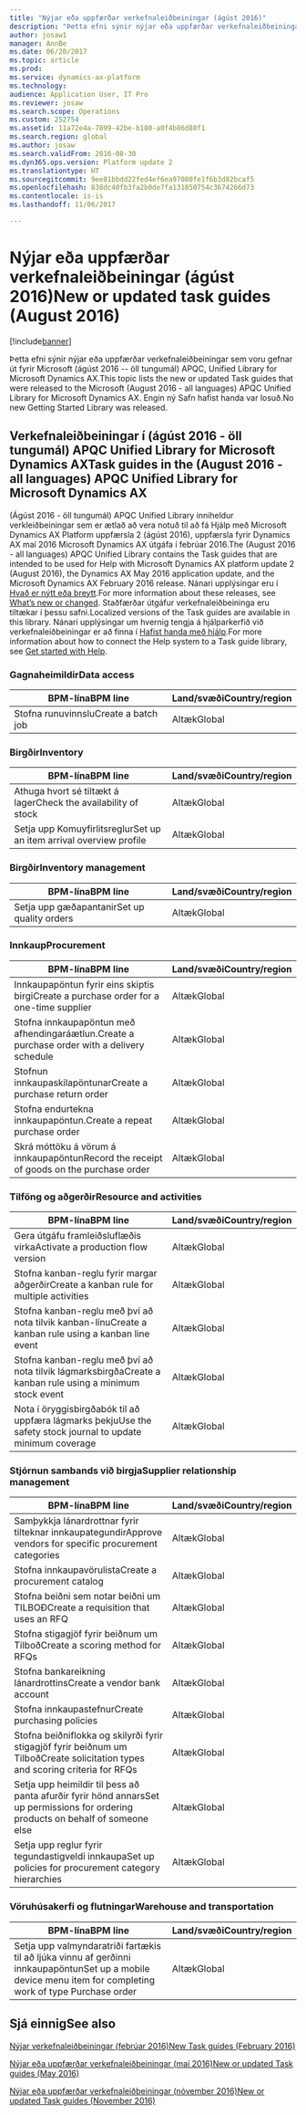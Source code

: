 ```yaml
---
title: "Nýjar eða uppfærðar verkefnaleiðbeiningar (ágúst 2016)"
description: "Þetta efni sýnir nýjar eða uppfærðar verkefnaleiðbeiningar sem voru gefnar út fyrir Microsoft (ágúst 2016 -- öll tungumál) APQC, Unified Library for Microsoft Dynamics AX. Engin ný Safn hafist handa var losuð."
author: josaw1
manager: AnnBe
ms.date: 06/20/2017
ms.topic: article
ms.prod: 
ms.service: dynamics-ax-platform
ms.technology: 
audience: Application User, IT Pro
ms.reviewer: josaw
ms.search.scope: Operations
ms.custom: 252754
ms.assetid: 11a72e4a-7899-42be-b180-a0f4b86d88f1
ms.search.region: global
ms.author: josaw
ms.search.validFrom: 2016-08-30
ms.dyn365.ops.version: Platform update 2
ms.translationtype: HT
ms.sourcegitcommit: 9ee81bbdd22fed4ef6ea97080fe1f6b3d82bcaf5
ms.openlocfilehash: 838dc40fb3fa2b0de7fa131850754c3674266d73
ms.contentlocale: is-is
ms.lasthandoff: 11/06/2017

---
```


# <a name="new-or-updated-task-guides-august-2016"></a><span data-ttu-id="357c4-104">Nýjar eða uppfærðar verkefnaleiðbeiningar (ágúst 2016)</span><span class="sxs-lookup"><span data-stu-id="357c4-104">New or updated task guides (August 2016)</span></span>

[!include[banner](../includes/banner.md)]


<span data-ttu-id="357c4-105">Þetta efni sýnir nýjar eða uppfærðar verkefnaleiðbeiningar sem voru gefnar út fyrir Microsoft (ágúst 2016 -- öll tungumál) APQC, Unified Library for Microsoft Dynamics AX.</span><span class="sxs-lookup"><span data-stu-id="357c4-105">This topic lists the new or updated Task guides that were released to the Microsoft (August 2016 - all languages) APQC Unified Library for Microsoft Dynamics AX.</span></span> <span data-ttu-id="357c4-106">Engin ný Safn hafist handa var losuð.</span><span class="sxs-lookup"><span data-stu-id="357c4-106">No new Getting Started Library was released.</span></span>

<a name="task-guides-in-the-august-2016---all-languages-apqc-unified-library-for-microsoft-dynamics-ax"></a><span data-ttu-id="357c4-107">[]()Verkefnaleiðbeiningar í (ágúst 2016 - öll tungumál) APQC Unified Library for Microsoft Dynamics AX</span><span class="sxs-lookup"><span data-stu-id="357c4-107">[]()Task guides in the (August 2016 - all languages) APQC Unified Library for Microsoft Dynamics AX</span></span>
---------------------------------------------------------------------------------------------------

<span data-ttu-id="357c4-108">(Ágúst 2016 - öll tungumál) APQC Unified Library inniheldur verkleiðbeiningar sem er ætlað að vera notuð til að fá Hjálp með Microsoft Dynamics AX Platform uppfærsla 2 (ágúst 2016), uppfærsla fyrir Dynamics AX maí 2016 Microsoft Dynamics AX útgáfa í febrúar 2016.</span><span class="sxs-lookup"><span data-stu-id="357c4-108">The (August 2016 - all languages) APQC Unified Library contains the Task guides that are intended to be used for Help with Microsoft Dynamics AX platform update 2 (August 2016), the Dynamics AX May 2016 application update, and the Microsoft Dynamics AX February 2016 release.</span></span> <span data-ttu-id="357c4-109">Nánari upplýsingar eru í [Hvað er nýtt eða breytt](whats-new-changed.md).</span><span class="sxs-lookup"><span data-stu-id="357c4-109">For more information about these releases, see [What’s new or changed](whats-new-changed.md).</span></span> <span data-ttu-id="357c4-110">Staðfærðar útgáfur verkefnaleiðbeininga eru tiltækar í þessu safni.</span><span class="sxs-lookup"><span data-stu-id="357c4-110">Localized versions of the Task guides are available in this library.</span></span> <span data-ttu-id="357c4-111">Nánari upplýsingar um hvernig tengja á hjálparkerfið við verkefnaleiðbeiningar er að finna í [Hafist handa með hjálp](help-overview.md).</span><span class="sxs-lookup"><span data-stu-id="357c4-111">For more information about how to connect the Help system to a Task guide library, see [Get started with Help](help-overview.md).</span></span>

### <a name="data-access"></a><span data-ttu-id="357c4-112">Gagnaheimildir</span><span class="sxs-lookup"><span data-stu-id="357c4-112">Data access</span></span>

| <span data-ttu-id="357c4-113">BPM-lína</span><span class="sxs-lookup"><span data-stu-id="357c4-113">BPM line</span></span>           | <span data-ttu-id="357c4-114">Land/svæði</span><span class="sxs-lookup"><span data-stu-id="357c4-114">Country/region</span></span> |
|--------------------|----------------|
| <span data-ttu-id="357c4-115">Stofna runuvinnslu</span><span class="sxs-lookup"><span data-stu-id="357c4-115">Create a batch job</span></span> | <span data-ttu-id="357c4-116">Altæk</span><span class="sxs-lookup"><span data-stu-id="357c4-116">Global</span></span>         |

### <a name="inventory"></a><span data-ttu-id="357c4-117">Birgðir</span><span class="sxs-lookup"><span data-stu-id="357c4-117">Inventory</span></span>

| <span data-ttu-id="357c4-118">BPM-lína</span><span class="sxs-lookup"><span data-stu-id="357c4-118">BPM line</span></span>                                | <span data-ttu-id="357c4-119">Land/svæði</span><span class="sxs-lookup"><span data-stu-id="357c4-119">Country/region</span></span> |
|-----------------------------------------|----------------|
| <span data-ttu-id="357c4-120">Athuga hvort sé tiltækt á lager</span><span class="sxs-lookup"><span data-stu-id="357c4-120">Check the availability of stock</span></span>         | <span data-ttu-id="357c4-121">Altæk</span><span class="sxs-lookup"><span data-stu-id="357c4-121">Global</span></span>         |
| <span data-ttu-id="357c4-122">Setja upp Komuyfirlitsreglur</span><span class="sxs-lookup"><span data-stu-id="357c4-122">Set up an item arrival overview profile</span></span> | <span data-ttu-id="357c4-123">Altæk</span><span class="sxs-lookup"><span data-stu-id="357c4-123">Global</span></span>         |

### <a name="inventory-management"></a><span data-ttu-id="357c4-124">Birgðir</span><span class="sxs-lookup"><span data-stu-id="357c4-124">Inventory management</span></span>

| <span data-ttu-id="357c4-125">BPM-lína</span><span class="sxs-lookup"><span data-stu-id="357c4-125">BPM line</span></span>              | <span data-ttu-id="357c4-126">Land/svæði</span><span class="sxs-lookup"><span data-stu-id="357c4-126">Country/region</span></span> |
|-----------------------|----------------|
| <span data-ttu-id="357c4-127">Setja upp gæðapantanir</span><span class="sxs-lookup"><span data-stu-id="357c4-127">Set up quality orders</span></span> | <span data-ttu-id="357c4-128">Altæk</span><span class="sxs-lookup"><span data-stu-id="357c4-128">Global</span></span>         |

### <a name="procurement"></a><span data-ttu-id="357c4-129">Innkaup</span><span class="sxs-lookup"><span data-stu-id="357c4-129">Procurement</span></span>

| <span data-ttu-id="357c4-130">BPM-lína</span><span class="sxs-lookup"><span data-stu-id="357c4-130">BPM line</span></span>                                          | <span data-ttu-id="357c4-131">Land/svæði</span><span class="sxs-lookup"><span data-stu-id="357c4-131">Country/region</span></span> |
|---------------------------------------------------|----------------|
| <span data-ttu-id="357c4-132">Innkaupapöntun fyrir eins skiptis birgi</span><span class="sxs-lookup"><span data-stu-id="357c4-132">Create a purchase order for a one-time supplier</span></span>   | <span data-ttu-id="357c4-133">Altæk</span><span class="sxs-lookup"><span data-stu-id="357c4-133">Global</span></span>         |
| <span data-ttu-id="357c4-134">Stofna innkaupapöntun með afhendingaráætlun.</span><span class="sxs-lookup"><span data-stu-id="357c4-134">Create a purchase order with a delivery schedule</span></span>  | <span data-ttu-id="357c4-135">Altæk</span><span class="sxs-lookup"><span data-stu-id="357c4-135">Global</span></span>         |
| <span data-ttu-id="357c4-136">Stofnun innkaupaskilapöntunar</span><span class="sxs-lookup"><span data-stu-id="357c4-136">Create a purchase return order</span></span>                    | <span data-ttu-id="357c4-137">Altæk</span><span class="sxs-lookup"><span data-stu-id="357c4-137">Global</span></span>         |
| <span data-ttu-id="357c4-138">Stofna endurtekna innkaupapöntun.</span><span class="sxs-lookup"><span data-stu-id="357c4-138">Create a repeat purchase order</span></span>                    | <span data-ttu-id="357c4-139">Altæk</span><span class="sxs-lookup"><span data-stu-id="357c4-139">Global</span></span>         |
| <span data-ttu-id="357c4-140">Skrá móttöku á vörum á innkaupapöntun</span><span class="sxs-lookup"><span data-stu-id="357c4-140">Record the receipt of goods on the purchase order</span></span> | <span data-ttu-id="357c4-141">Altæk</span><span class="sxs-lookup"><span data-stu-id="357c4-141">Global</span></span>         |

### <a name="resource-and-activities"></a><span data-ttu-id="357c4-142">Tilföng og aðgerðir</span><span class="sxs-lookup"><span data-stu-id="357c4-142">Resource and activities</span></span>

| <span data-ttu-id="357c4-143">BPM-lína</span><span class="sxs-lookup"><span data-stu-id="357c4-143">BPM line</span></span>                                                | <span data-ttu-id="357c4-144">Land/svæði</span><span class="sxs-lookup"><span data-stu-id="357c4-144">Country/region</span></span> |
|---------------------------------------------------------|----------------|
| <span data-ttu-id="357c4-145">Gera útgáfu framleiðsluflæðis virka</span><span class="sxs-lookup"><span data-stu-id="357c4-145">Activate a production flow version</span></span>                      | <span data-ttu-id="357c4-146">Altæk</span><span class="sxs-lookup"><span data-stu-id="357c4-146">Global</span></span>         |
| <span data-ttu-id="357c4-147">Stofna kanban-reglu fyrir margar aðgerðir</span><span class="sxs-lookup"><span data-stu-id="357c4-147">Create a kanban rule for multiple activities</span></span>            | <span data-ttu-id="357c4-148">Altæk</span><span class="sxs-lookup"><span data-stu-id="357c4-148">Global</span></span>         |
| <span data-ttu-id="357c4-149">Stofna kanban-reglu með því að nota tilvik kanban-línu</span><span class="sxs-lookup"><span data-stu-id="357c4-149">Create a kanban rule using a kanban line event</span></span>          | <span data-ttu-id="357c4-150">Altæk</span><span class="sxs-lookup"><span data-stu-id="357c4-150">Global</span></span>         |
| <span data-ttu-id="357c4-151">Stofna kanban-reglu með því að nota tilvik lágmarksbirgða</span><span class="sxs-lookup"><span data-stu-id="357c4-151">Create a kanban rule using a minimum stock event</span></span>        | <span data-ttu-id="357c4-152">Altæk</span><span class="sxs-lookup"><span data-stu-id="357c4-152">Global</span></span>         |
| <span data-ttu-id="357c4-153">Nota í öryggisbirgðabók til að uppfæra lágmarks þekju</span><span class="sxs-lookup"><span data-stu-id="357c4-153">Use the safety stock journal to update minimum coverage</span></span> | <span data-ttu-id="357c4-154">Altæk</span><span class="sxs-lookup"><span data-stu-id="357c4-154">Global</span></span>         |

### <a name="supplier-relationship-management"></a><span data-ttu-id="357c4-155">Stjórnun sambands við birgja</span><span class="sxs-lookup"><span data-stu-id="357c4-155">Supplier relationship management</span></span>

| <span data-ttu-id="357c4-156">BPM-lína</span><span class="sxs-lookup"><span data-stu-id="357c4-156">BPM line</span></span>                                                           | <span data-ttu-id="357c4-157">Land/svæði</span><span class="sxs-lookup"><span data-stu-id="357c4-157">Country/region</span></span> |
|--------------------------------------------------------------------|----------------|
| <span data-ttu-id="357c4-158">Samþykkja lánardrottnar fyrir tilteknar innkaupategundir</span><span class="sxs-lookup"><span data-stu-id="357c4-158">Approve vendors for specific procurement categories</span></span>                | <span data-ttu-id="357c4-159">Altæk</span><span class="sxs-lookup"><span data-stu-id="357c4-159">Global</span></span>         |
| <span data-ttu-id="357c4-160">Stofna innkaupavörulista</span><span class="sxs-lookup"><span data-stu-id="357c4-160">Create a procurement catalog</span></span>                                       | <span data-ttu-id="357c4-161">Altæk</span><span class="sxs-lookup"><span data-stu-id="357c4-161">Global</span></span>         |
| <span data-ttu-id="357c4-162">Stofna beiðni sem notar beiðni um TILBOÐ</span><span class="sxs-lookup"><span data-stu-id="357c4-162">Create a requisition that uses an RFQ</span></span>                              | <span data-ttu-id="357c4-163">Altæk</span><span class="sxs-lookup"><span data-stu-id="357c4-163">Global</span></span>         |
| <span data-ttu-id="357c4-164">Stofna stigagjöf fyrir beiðnum um Tilboð</span><span class="sxs-lookup"><span data-stu-id="357c4-164">Create a scoring method for RFQs</span></span>                                   | <span data-ttu-id="357c4-165">Altæk</span><span class="sxs-lookup"><span data-stu-id="357c4-165">Global</span></span>         |
| <span data-ttu-id="357c4-166">Stofna bankareikning lánardrottins</span><span class="sxs-lookup"><span data-stu-id="357c4-166">Create a vendor bank account</span></span>                                       | <span data-ttu-id="357c4-167">Altæk</span><span class="sxs-lookup"><span data-stu-id="357c4-167">Global</span></span>         |
| <span data-ttu-id="357c4-168">Stofna innkaupastefnur</span><span class="sxs-lookup"><span data-stu-id="357c4-168">Create purchasing policies</span></span>                                         | <span data-ttu-id="357c4-169">Altæk</span><span class="sxs-lookup"><span data-stu-id="357c4-169">Global</span></span>         |
| <span data-ttu-id="357c4-170">Stofna beiðniflokka og skilyrði fyrir stigagjöf fyrir beiðnum um Tilboð</span><span class="sxs-lookup"><span data-stu-id="357c4-170">Create solicitation types and scoring criteria for RFQs</span></span>            | <span data-ttu-id="357c4-171">Altæk</span><span class="sxs-lookup"><span data-stu-id="357c4-171">Global</span></span>         |
| <span data-ttu-id="357c4-172">Setja upp heimildir til þess að panta afurðir fyrir hönd annars</span><span class="sxs-lookup"><span data-stu-id="357c4-172">Set up permissions for ordering products on behalf of someone else</span></span> | <span data-ttu-id="357c4-173">Altæk</span><span class="sxs-lookup"><span data-stu-id="357c4-173">Global</span></span>         |
| <span data-ttu-id="357c4-174">Setja upp reglur fyrir tegundastigveldi innkaupa</span><span class="sxs-lookup"><span data-stu-id="357c4-174">Set up policies for procurement category hierarchies</span></span>               | <span data-ttu-id="357c4-175">Altæk</span><span class="sxs-lookup"><span data-stu-id="357c4-175">Global</span></span>         |

### <a name="warehouse-and-transportation"></a><span data-ttu-id="357c4-176">Vöruhúsakerfi og flutningar</span><span class="sxs-lookup"><span data-stu-id="357c4-176">Warehouse and transportation</span></span>

| <span data-ttu-id="357c4-177">BPM-lína</span><span class="sxs-lookup"><span data-stu-id="357c4-177">BPM line</span></span>                                                                    | <span data-ttu-id="357c4-178">Land/svæði</span><span class="sxs-lookup"><span data-stu-id="357c4-178">Country/region</span></span> |
|-----------------------------------------------------------------------------|----------------|
| <span data-ttu-id="357c4-179">Setja upp valmyndaratriði fartækis til að ljúka vinnu af gerðinni innkaupapöntun</span><span class="sxs-lookup"><span data-stu-id="357c4-179">Set up a mobile device menu item for completing work of type Purchase order</span></span> | <span data-ttu-id="357c4-180">Altæk</span><span class="sxs-lookup"><span data-stu-id="357c4-180">Global</span></span>         |



<a name="see-also"></a><span data-ttu-id="357c4-181">Sjá einnig</span><span class="sxs-lookup"><span data-stu-id="357c4-181">See also</span></span>
--------

[<span data-ttu-id="357c4-182">Nýjar verkefnaleiðbeiningar (febrúar 2016)</span><span class="sxs-lookup"><span data-stu-id="357c4-182">New Task guides (February 2016)</span></span>](new-task-guides-available-february-2016.md)

[<span data-ttu-id="357c4-183">Nýjar eða uppfærðar verkefnaleiðbeiningar (maí 2016)</span><span class="sxs-lookup"><span data-stu-id="357c4-183">New or updated Task guides (May 2016)</span></span>](new-updated-task-guides-available-may-2016.md)

[<span data-ttu-id="357c4-184">Nýjar eða uppfærðar verkefnaleiðbeiningar (nóvember 2016)</span><span class="sxs-lookup"><span data-stu-id="357c4-184">New or updated Task guides (November 2016)</span></span>](new-task-guides-november-2016.md)




